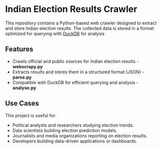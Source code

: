 # Indian Election Results Crawler

This repository contains a Python-based web crawler designed to extract and store Indian election results. 
The collected data is stored in a format optimized for querying with [DuckDB](https://duckdb.org/) for analysis

## Features
- Crawls official and public sources for Indian election results - **webscrapy.py**
- Extracts results and stores them in a structured format (JSON) - **parse.py**
- Compatible with DuckDB for efficient querying and analysis - **analyse.py**

## Use Cases
This project is useful for:
- Political analysts and researchers studying election trends.
- Data scientists building election prediction models.
- Journalists and media organizations reporting on election results.
- Developers building data-driven applications or dashboards.
